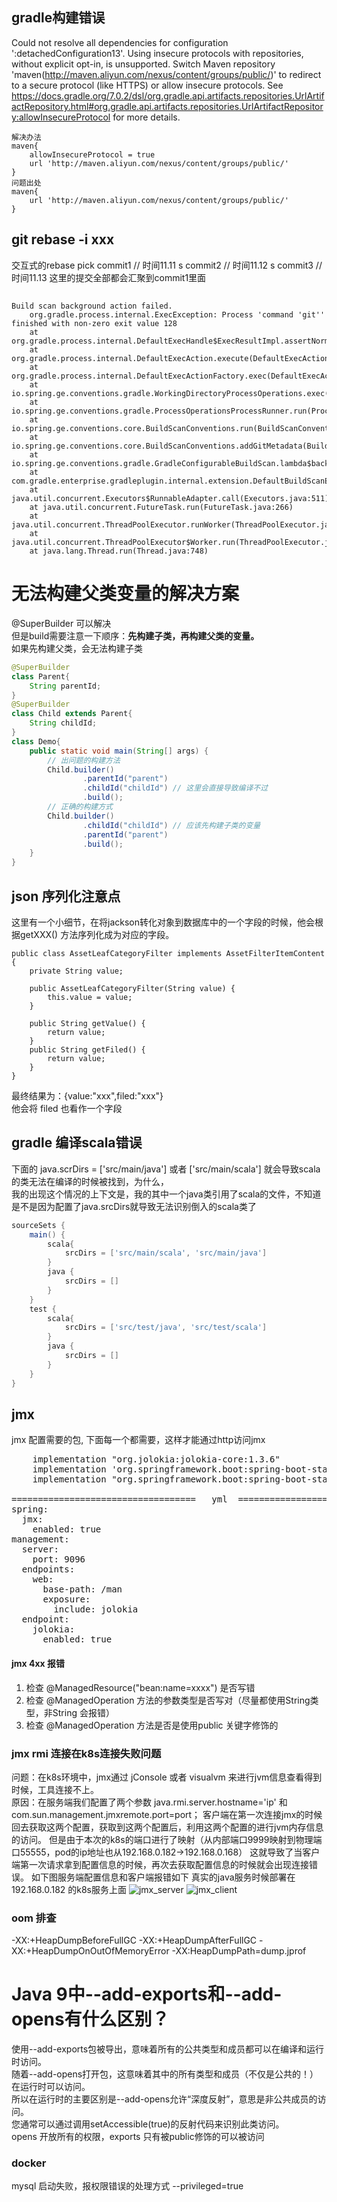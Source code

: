 ## gradle构建错误 
Could not resolve all dependencies for configuration ':detachedConfiguration13'.
Using insecure protocols with repositories, without explicit opt-in, is unsupported. Switch Maven repository 'maven(http://maven.aliyun.com/nexus/content/groups/public/)' to redirect to a secure protocol (like HTTPS) or allow insecure protocols. See https://docs.gradle.org/7.0.2/dsl/org.gradle.api.artifacts.repositories.UrlArtifactRepository.html#org.gradle.api.artifacts.repositories.UrlArtifactRepository:allowInsecureProtocol for more details. 


    解决办法
    maven{
        allowInsecureProtocol = true
        url 'http://maven.aliyun.com/nexus/content/groups/public/'
    }
    问题出处
    maven{
        url 'http://maven.aliyun.com/nexus/content/groups/public/'
    }
    
## git rebase -i xxx
交互式的rebase 
pick commit1   // 时间11.11
s commit2   // 时间11.12
s commit3   // 时间11.13
这里的提交全部都会汇聚到commit1里面

## 
    Build scan background action failed.
        org.gradle.process.internal.ExecException: Process 'command 'git'' finished with non-zero exit value 128
        at org.gradle.process.internal.DefaultExecHandle$ExecResultImpl.assertNormalExitValue(DefaultExecHandle.java:414)
        at org.gradle.process.internal.DefaultExecAction.execute(DefaultExecAction.java:38)
        at org.gradle.process.internal.DefaultExecActionFactory.exec(DefaultExecActionFactory.java:175)
        at io.spring.ge.conventions.gradle.WorkingDirectoryProcessOperations.exec(WorkingDirectoryProcessOperations.java:45)
        at io.spring.ge.conventions.gradle.ProcessOperationsProcessRunner.run(ProcessOperationsProcessRunner.java:41)
        at io.spring.ge.conventions.core.BuildScanConventions.run(BuildScanConventions.java:166)
        at io.spring.ge.conventions.core.BuildScanConventions.addGitMetadata(BuildScanConventions.java:113)
        at io.spring.ge.conventions.gradle.GradleConfigurableBuildScan.lambda$background$0(GradleConfigurableBuildScan.java:104)
        at com.gradle.enterprise.gradleplugin.internal.extension.DefaultBuildScanExtension$3.run(SourceFile:100)
        at java.util.concurrent.Executors$RunnableAdapter.call(Executors.java:511)
        at java.util.concurrent.FutureTask.run(FutureTask.java:266)
        at java.util.concurrent.ThreadPoolExecutor.runWorker(ThreadPoolExecutor.java:1149)
        at java.util.concurrent.ThreadPoolExecutor$Worker.run(ThreadPoolExecutor.java:624)
        at java.lang.Thread.run(Thread.java:748)



# 无法构建父类变量的解决方案

@SuperBuilder 可以解决      
但是build需要注意一下顺序：**先构建子类，再构建父类的变量。**     
如果先构建父类，会无法构建子类    
```java
@SuperBuilder
class Parent{
    String parentId;
}
@SuperBuilder
class Child extends Parent{
    String childId;
}
class Demo{
    public static void main(String[] args) {
        // 出问题的构建方法
        Child.builder()
                .parentId("parent")
                .childId("childId") // 这里会直接导致编译不过
                .build();
        // 正确的构建方式
        Child.builder()
                .childId("childId") // 应该先构建子类的变量
                .parentId("parent")
                .build();
    }
}
```

## json 序列化注意点
这里有一个小细节，在将jackson转化对象到数据库中的一个字段的时候，他会根据getXXX() 方法序列化成为对应的字段。
    
    public class AssetLeafCategoryFilter implements AssetFilterItemContent {
        private String value;
    
        public AssetLeafCategoryFilter(String value) {
            this.value = value;
        }
    
        public String getValue() {
            return value;
        }
        public String getFiled() {
            return value;
        }
    }
最终结果为：{value:"xxx",filed:"xxx"}     
他会将 filed 也看作一个字段    




## gradle 编译scala错误
下面的 java.scrDirs = ['src/main/java'] 或者 ['src/main/scala'] 就会导致scala的类无法在编译的时候被找到，为什么，          
我的出现这个情况的上下文是，我的其中一个java类引用了scala的文件，不知道是不是因为配置了java.srcDirs就导致无法识别倒入的scala类了
```groovy
sourceSets {
    main() {
        scala{
            srcDirs = ['src/main/scala', 'src/main/java']
        }
        java {
            srcDirs = []
        }
    }
    test {
        scala{
            srcDirs = ['src/test/java', 'src/test/scala']
        }
        java {
            srcDirs = []
        }
    }
}
```


## jmx 
jmx 配置需要的包, 下面每一个都需要，这样才能通过http访问jmx
<pre>
    implementation "org.jolokia:jolokia-core:1.3.6"
    implementation 'org.springframework.boot:spring-boot-starter-web'
    implementation "org.springframework.boot:spring-boot-starter-actuator"

===================================   yml  ===================================
spring:
  jmx:
    enabled: true
management:
  server:
    port: 9096
  endpoints:
    web:
      base-path: /man
      exposure:
        include: jolokia
  endpoint:
    jolokia:
      enabled: true
</pre>

#### jmx 4xx 报错
1. 检查 @ManagedResource("bean:name=xxxx")  是否写错
2. 检查 @ManagedOperation 方法的参数类型是否写对（尽量都使用String类型，非String 会报错）
3. 检查 @ManagedOperation 方法是否是使用public 关键字修饰的

### jmx rmi  连接在k8s连接失败问题
问题：在k8s环境中，jmx通过 jConsole 或者 visualvm 来进行jvm信息查看得到时候，工具连接不上。       
原因：在服务端我们配置了两个参数 java.rmi.server.hostname='ip' 和 com.sun.management.jmxremote.port=port；
    客户端在第一次连接jmx的时候回去获取这两个配置，获取到这两个配置后，利用这两个配置的进行jvm内存信息的访问。
    但是由于本次的k8s的端口进行了映射（从内部端口9999映射到物理端口55555，pod的ip地址也从192.168.0.182->192.168.0.168）
    这就导致了当客户端第一次请求拿到配置信息的时候，再次去获取配置信息的时候就会出现连接错误。
如下图服务端配置信息和客户端报错如下
真实的java服务时候部署在192.168.0.182 的k8s服务上面
![jmx_server](img/jmx_server_config.jpg)
![jmx_client](img/jmx_client.jpg)


### oom 排查
-XX:+HeapDumpBeforeFullGC -XX:+HeapDumpAfterFullGC -XX:+HeapDumpOnOutOfMemoryError  -XX:HeapDumpPath=dump.jprof


# Java 9中--add-exports和--add-opens有什么区别？
使用--add-exports包被导出，意味着所有的公共类型和成员都可以在编译和运行时访问。    
随着--add-opens打开包，这意味着其中的所有类型和成员（不仅是公共的！）在运行时可以访问。    
所以在运行时的主要区别是--add-opens允许“深度反射”，意思是非公共成员的访问。    
您通常可以通过调用setAccessible(true)的反射代码来识别此类访问。       
opens 开放所有的权限，exports 只有被public修饰的可以被访问



### docker
mysql 启动失败，报权限错误的处理方式
--privileged=true 